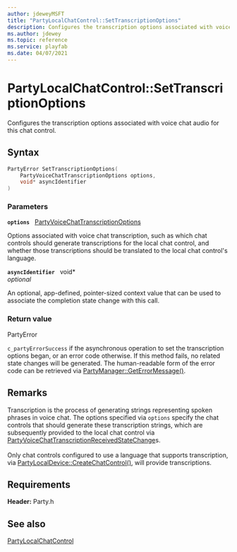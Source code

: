 ```yaml
---
author: jdeweyMSFT
title: "PartyLocalChatControl::SetTranscriptionOptions"
description: Configures the transcription options associated with voice chat audio for this chat control.
ms.author: jdewey
ms.topic: reference
ms.service: playfab
ms.date: 04/07/2021
---
```


# PartyLocalChatControl::SetTranscriptionOptions  

Configures the transcription options associated with voice chat audio for this chat control.  

## Syntax  
  
```cpp
PartyError SetTranscriptionOptions(  
    PartyVoiceChatTranscriptionOptions options,  
    void* asyncIdentifier  
)  
```  
  
### Parameters  
  
**`options`** &nbsp; [PartyVoiceChatTranscriptionOptions](../../../enums/partyvoicechattranscriptionoptions.md)  
  
Options associated with voice chat transcription, such as which chat controls should generate transcriptions for the local chat control, and whether those transcriptions should be translated to the local chat control's language.  
  
**`asyncIdentifier`** &nbsp; void*  
*optional*  
  
An optional, app-defined, pointer-sized context value that can be used to associate the completion state change with this call.  
  
  
### Return value  
PartyError
  
```c_partyErrorSuccess``` if the asynchronous operation to set the transcription options began, or an error code otherwise. If this method fails, no related state changes will be generated. The human-readable form of the error code can be retrieved via [PartyManager::GetErrorMessage()](../../PartyManager/methods/partymanager_geterrormessage.md).
  
## Remarks  
  
Transcription is the process of generating strings representing spoken phrases in voice chat. The options specified via `options` specify the chat controls that should generate these transcription strings, which are subsequently provided to the local chat control via [PartyVoiceChatTranscriptionReceivedStateChange](../../../structs/partyvoicechattranscriptionreceivedstatechange.md)s. <br /><br /> Only chat controls configured to use a language that supports transcription, via [PartyLocalDevice::CreateChatControl()](../../PartyLocalDevice/methods/partylocaldevice_createchatcontrol.md), will provide transcriptions.
  
## Requirements  
  
**Header:** Party.h
  
## See also  
[PartyLocalChatControl](../partylocalchatcontrol.md)  

  
  
